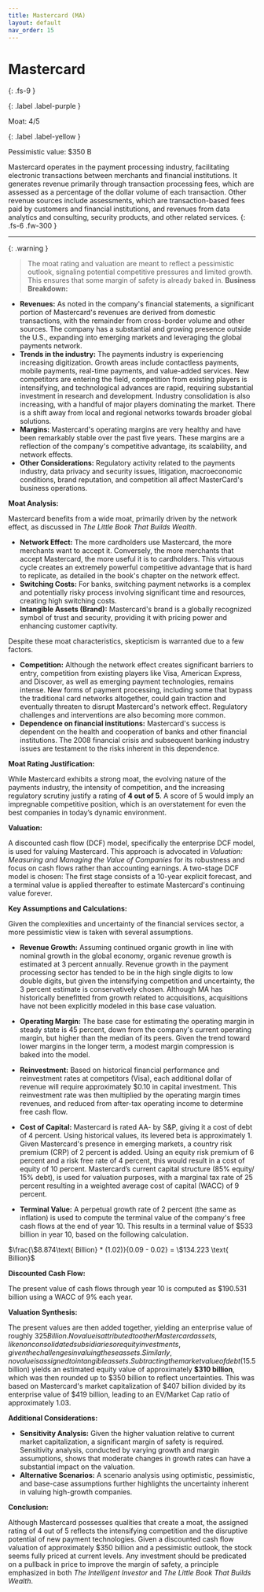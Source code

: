 ```yaml
---
title: Mastercard (MA)
layout: default
nav_order: 15
---
```


# Mastercard
{: .fs-9 }

{: .label .label-purple }

Moat: 4/5

{: .label .label-yellow }

Pessimistic value: $350 B

Mastercard operates in the payment processing industry, facilitating electronic transactions between merchants and financial institutions.  It generates revenue primarily through transaction processing fees, which are assessed as a percentage of the dollar volume of each transaction. Other revenue sources include assessments, which are transaction-based fees paid by customers and financial institutions, and revenues from data analytics and consulting, security products, and other related services.
{: .fs-6 .fw-300 }

---

{: .warning } 
>The moat rating and valuation are meant to reflect a pessimistic outlook, signaling potential competitive pressures and limited growth. This ensures that some margin of safety is already baked in.
**Business Breakdown:**

* **Revenues:** As noted in the company's financial statements, a significant portion of Mastercard's revenues are derived from domestic transactions, with the remainder from cross-border volume and other sources.  The company has a substantial and growing presence outside the U.S., expanding into emerging markets and leveraging the global payments network. 
* **Trends in the industry:**  The payments industry is experiencing increasing digitization. Growth areas include contactless payments, mobile payments, real-time payments, and value-added services.  New competitors are entering the field, competition from existing players is intensifying, and technological advances are rapid, requiring substantial investment in research and development. Industry consolidation is also increasing, with a handful of major players dominating the market. There is a shift away from local and regional networks towards broader global solutions.
* **Margins:** Mastercard's operating margins are very healthy and have been remarkably stable over the past five years.  These margins are a reflection of the company's competitive advantage, its scalability, and network effects.
* **Other Considerations:** Regulatory activity related to the payments industry, data privacy and security issues, litigation, macroeconomic conditions, brand reputation, and competition all affect MasterCard's business operations.

**Moat Analysis:**

Mastercard benefits from a wide moat, primarily driven by the network effect, as discussed in *The Little Book That Builds Wealth*. 

* **Network Effect:** The more cardholders use Mastercard, the more merchants want to accept it. Conversely, the more merchants that accept Mastercard, the more useful it is to cardholders. This virtuous cycle creates an extremely powerful competitive advantage that is hard to replicate, as detailed in the book's chapter on the network effect.
* **Switching Costs:** For banks, switching payment networks is a complex and potentially risky process involving significant time and resources, creating high switching costs.
* **Intangible Assets (Brand):** Mastercard's brand is a globally recognized symbol of trust and security, providing it with pricing power and enhancing customer captivity.

Despite these moat characteristics, skepticism is warranted due to a few factors. 

* **Competition:** Although the network effect creates significant barriers to entry, competition from existing players like Visa, American Express, and Discover, as well as emerging payment technologies, remains intense. New forms of payment processing, including some that bypass the traditional card networks altogether, could gain traction and eventually threaten to disrupt Mastercard's network effect. Regulatory challenges and interventions are also becoming more common. 
* **Dependence on financial institutions:** Mastercard's success is dependent on the health and cooperation of banks and other financial institutions. The 2008 financial crisis and subsequent banking industry issues are testament to the risks inherent in this dependence.


**Moat Rating Justification:**

While Mastercard exhibits a strong moat, the evolving nature of the payments industry, the intensity of competition, and the increasing regulatory scrutiny justify a rating of **4 out of 5**.  A score of 5 would imply an impregnable competitive position, which is an overstatement for even the best companies in today’s dynamic environment.

**Valuation:**

A discounted cash flow (DCF) model, specifically the enterprise DCF model, is used for valuing Mastercard.  This approach is advocated in *Valuation: Measuring and Managing the Value of Companies* for its robustness and focus on cash flows rather than accounting earnings.  A two-stage DCF model is chosen: The first stage consists of a 10-year explicit forecast, and a terminal value is applied thereafter to estimate Mastercard's continuing value forever.

**Key Assumptions and Calculations:**

Given the complexities and uncertainty of the financial services sector, a more pessimistic view is taken with several assumptions.

* **Revenue Growth:**  Assuming continued organic growth in line with nominal growth in the global economy, organic revenue growth is estimated at 3 percent annually. Revenue growth in the payment processing sector has tended to be in the high single digits to low double digits, but given the intensifying competition and uncertainty, the 3 percent estimate is conservatively chosen. Although MA has historically benefitted from growth related to acquisitions, acquisitions have not been explicitly modeled in this base case valuation.

* **Operating Margin:** The base case for estimating the operating margin in steady state is 45 percent, down from the company's current operating margin, but higher than the median of its peers. Given the trend toward lower margins in the longer term, a modest margin compression is baked into the model. 

* **Reinvestment:** Based on historical financial performance and reinvestment rates at competitors (Visa), each additional dollar of revenue will require approximately $0.10 in capital investment. This reinvestment rate was then multiplied by the operating margin times revenues, and reduced from after-tax operating income to determine free cash flow.

* **Cost of Capital:** Mastercard is rated AA- by S&P, giving it a cost of debt of 4 percent. Using historical values, its levered beta is approximately 1. Given Mastercard's presence in emerging markets, a country risk premium (CRP) of 2 percent is added. Using an equity risk premium of 6 percent and a risk free rate of 4 percent, this would result in a cost of equity of 10 percent.  Mastercard’s current capital structure (85% equity/ 15% debt), is used for valuation purposes, with a marginal tax rate of 25 percent resulting in a weighted average cost of capital (WACC) of 9 percent.

* **Terminal Value:** A perpetual growth rate of 2 percent (the same as inflation) is used to compute the terminal value of the company's free cash flows at the end of year 10. This results in a terminal value of $533 billion in year 10, based on the following calculation.

$\frac{\$8.874\text{ Billion} * (1.02)}{0.09 - 0.02} = \$134.223 \text{ Billion}$

**Discounted Cash Flow:**

The present value of cash flows through year 10 is computed as $190.531 billion using a WACC of 9% each year.


**Valuation Synthesis:**

The present values are then added together, yielding an enterprise value of roughly $325 Billion. No value is attributed to other Mastercard assets, like nonconsolidated subsidiaries or equity investments, given the challenges in valuing these assets.  Similarly, no value is assigned to intangible assets. Subtracting the market value of debt ($15.5 billion) yields an estimated equity value of approximately **$310 billion**, which was then rounded up to $350 billion to reflect uncertainties. This was based on  Mastercard's market capitalization of $407 billion divided by its enterprise value of $419 billion, leading to an EV/Market Cap ratio of approximately 1.03.

**Additional Considerations:**

* **Sensitivity Analysis:** Given the higher valuation relative to current market capitalization, a significant margin of safety is required. Sensitivity analysis, conducted by varying growth and margin assumptions, shows that moderate changes in growth rates can have a substantial impact on the valuation.
* **Alternative Scenarios:** A scenario analysis using optimistic, pessimistic, and base-case assumptions further highlights the uncertainty inherent in valuing high-growth companies.

**Conclusion:**

Although Mastercard possesses qualities that create a moat,  the assigned rating of 4 out of 5 reflects the intensifying competition and the disruptive potential of new payment technologies.  Given a discounted cash flow valuation of approximately $350 billion and a pessimistic outlook, the stock seems fully priced at current levels. Any investment should be predicated on a pullback in price to improve the margin of safety, a principle emphasized in both *The Intelligent Investor* and *The Little Book That Builds Wealth*.
